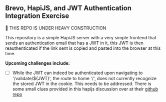 ## Brevo, HapiJS, and JWT Authentication Integration Exercise

:construction: THIS REPO IS UNDER HEAVY CONSTRUCTION

This repository is a simple HapiJS server with a very simple frontend that sends
an authentication email that has a JWT in it, this JWT is then reauthenticated
if the link sent is copied and pasted into the browser at this time.

**Upcoming challenges include:**

- [ ] While the JWT can indeed be authenticated upon navigating to '/validate/${JWT}', the route to home '/', does not currently recognize the stored JWT in the cookie. This needs to be addressed. There is some small clues provided in this hapijs discussion over at their [github repo](https://github.com/hapijs/hapi/issues/2970)